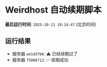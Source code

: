 # Weirdhost 自动续期脚本

**最后运行时间**: `2025-10-11 10:14:47` (北京时间)

## 运行结果

- 服务器 `ae1d37bb`: ⚠️ 已经续期过了
- 服务器 `f5008712`: ✅ 续期成功
